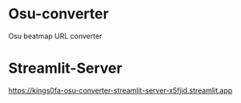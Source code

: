# Osu-converter
Osu beatmap URL converter

# Streamlit-Server
https://kings0fa-osu-converter-streamlit-server-x5fjid.streamlit.app
